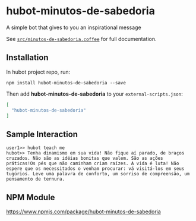 # hubot-minutos-de-sabedoria

A simple bot that gives to you an inspirational message

See [`src/minutos-de-sabedoria.coffee`](src/minutos-de-sabedoria.coffee) for full documentation.

## Installation

In hubot project repo, run:

`npm install hubot-minutos-de-sabedoria --save`

Then add **hubot-minutos-de-sabedoria** to your `external-scripts.json`:

```json
[
  "hubot-minutos-de-sabedoria"
]
```

## Sample Interaction

```
user1>> hubot teach me
hubot>> Tenha dinamismo em sua vida! Não fique aí parado, de braços cruzados. Não são as idéias bonitas que valem. São as ações práticas!Os pés que não caminham criam raízes. A vida é luta! Não espere que os necessitados o venham procurar: vá visitá-los em seus tugúrios. Leve uma palavra de conforto, um sorriso de compreensão, um pensamento de ternura.
```

## NPM Module

https://www.npmjs.com/package/hubot-minutos-de-sabedoria
